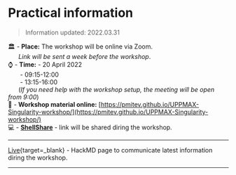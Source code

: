 # Practical information

> Information updated: 2022.03.31

:classical_building: - **Place:** The workshop will be online via Zoom.  
&nbsp;&nbsp;&nbsp;&nbsp;&nbsp;&nbsp;_Link will be sent a week before the workshop_.  
:watch: - **Time:** - 20 April 2022  
&nbsp;&nbsp;&nbsp;&nbsp;&nbsp;&nbsp; - 09:15-12:00  
&nbsp;&nbsp;&nbsp;&nbsp;&nbsp;&nbsp; - 13:15-16:00  
&nbsp;&nbsp;&nbsp;&nbsp;&nbsp;&nbsp;(_If you need help with the workshop setup, the meeting will be open from 9:00_)  
:book: - **Workshop material online:** [https://pmitev.github.io/UPPMAX-Singularity-workshop/](https://pmitev.github.io/UPPMAX-Singularity-workshop/)  
:computer: - **[ShellShare](https://shellshare.net)** - link will be shared diring the workshop.

---

[Live](https://hackmd.io/@pmitev/UPPMAX-Singularity-workshop){target=_blank} - HackMD page to communicate latest information diring the workshop.

---
